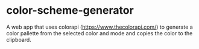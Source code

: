 # color-scheme-generator
A web app that uses colorapi (https://www.thecolorapi.com/) to generate a color pallette from the selected color and mode and copies the color to the clipboard. 
